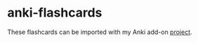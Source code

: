 # anki-flashcards

These flashcards can be imported with my Anki add-on [project](https://github.com/dpurge/anki-addon-project).
